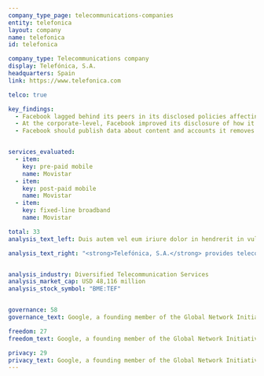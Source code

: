```yaml
---
company_type_page: telecommunications-companies
entity: telefonica
layout: company
name: telefonica
id: telefonica

company_type: Telecommunications company
display: Telefónica, S.A.
headquarters: Spain
link: https://www.telefonica.com

telco: true

key_findings:
  - Facebook lagged behind its peers in its disclosed policies affecting users’ freedom of expression and privacy.
  - At the corporate-level, Facebook improved its disclosure of how it implements  commitments to freedom of expression and privacy since the company was evaluated by this Index in 2015.
  - Facebook should publish data about content and accounts it removes for violations of its rules, improve its transparency reporting on private third party requests for content removals, and improve disclosures about the handling of user information.


services_evaluated:
  - item:
    key: pre-paid mobile
    name: Movistar
  - item:
    key: post-paid mobile
    name: Movistar
  - item:
    key: fixed-line broadband
    name: Movistar

total: 33
analysis_text_left: Duis autem vel eum iriure dolor in hendrerit in vulputate velit esse molestie consequat, vel illum dolore eu feugiat nulla facilisis at vero eros et accumsan et iusto odio dignissim qui blandit praesent luptatum zzril delenit augue duis dolore te feugait nulla facilisi. Lorem ipsum dolor sit amet, consectetuer adipiscing elit, sed diam nonummy nibh euismod tincidunt ut laoreet dolore magna aliquam erat volutpat.

analysis_text_right: "<strong>Telefónica, S.A.</strong> provides telecommunications services in Spain, Germany, the United Kingdom, and 14 countries in Latin America. It offers mobile and fixed line services, in addition to television, cloud computing, and other services. The company serves 274.8 million mobile phone, 38.9 million fixed telephony, over 21.7 million internet and data, and 8.3 million TV customers."


analysis_industry: Diversified Telecommunication Services
analysis_market_cap: USD 48,116 million
analysis_stock_symbol: "BME:TEF"


governance: 58
governance_text: Google, a founding member of the Global Network Initiative (GNI), earned the highest overall score in the Index. However there is much room for improvement.

freedom: 27
freedom_text: Google, a founding member of the Global Network Initiative (GNI), earned the highest overall score in the Index. However there is much room for improvement.

privacy: 29
privacy_text: Google, a founding member of the Global Network Initiative (GNI), earned the highest overall score in the Index. However there is much room for improvement.
---
```

